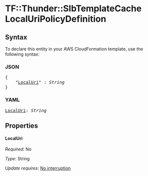 # TF::Thunder::SlbTemplateCache LocalUriPolicyDefinition

## Syntax

To declare this entity in your AWS CloudFormation template, use the following syntax:

### JSON

<pre>
{
    "<a href="#localuri" title="LocalUri">LocalUri</a>" : <i>String</i>
}
</pre>

### YAML

<pre>
<a href="#localuri" title="LocalUri">LocalUri</a>: <i>String</i>
</pre>

## Properties

#### LocalUri

_Required_: No

_Type_: String

_Update requires_: [No interruption](https://docs.aws.amazon.com/AWSCloudFormation/latest/UserGuide/using-cfn-updating-stacks-update-behaviors.html#update-no-interrupt)

